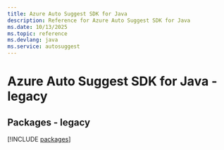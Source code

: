 ```yaml
---
title: Azure Auto Suggest SDK for Java
description: Reference for Azure Auto Suggest SDK for Java
ms.date: 10/13/2025
ms.topic: reference
ms.devlang: java
ms.service: autosuggest
---
```

# Azure Auto Suggest SDK for Java - legacy
## Packages - legacy
[!INCLUDE [packages](auto-suggest-index.md)]